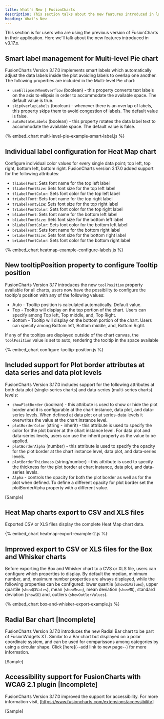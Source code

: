 ```yaml
---
title: What's New | FusionCharts
description: This section talks about the new features introduced in latest version.
heading: What's New
---
```


This section is for users who are using the previous version of FusionCharts in their application. Here we'll talk about the new features introduced in v3.17.x.

## Smart label management for Multi-level Pie chart

FusionCharts Version 3.17.0 implements smart labels which automatically adjust the data labels inside the plot avoiding labels to overlap one another. The following properties are included in the Multi-level Pie chart:
-  `useEllipsesWhenOverflow` (boolean) - this property converts text labels on the axis to ellipsis in order to accommodate the available space. The default value is true. 
-  `skipOverlapLabels` (boolean) - whenever there is an overlap of labels, this property skips them to avoid congestion of labels. The default value is false.
-  `autoRotateLabels` (boolean) - this property rotates the data label text to accommodate the available space. The default value is false.

{% embed_chart multi-level-pie-example-smart-label.js %}

## Individual label configuration for Heat Map chart

Configure individual color values for every single data point; top left, top right, bottom left, bottom right. FusionCharts version 3.17.0 added support for the following attributes:
-  `tlLabelFont`: Sets font name for the top left label
-  `tlLabelFontSize`: Sets font size for the top left label
-  `tlLabelFontColor`: Sets font color for the top left label
-  `trLabelFont`: Sets font name for the top right label
-  `trLabelFontSize`: Sets font size for the top right label
-  `trLabelFontColor`: Sets font color for the top right label
-  `blLabelFont`: Sets font name for the bottom left label
-  `blLabelFontSize`: Sets font size for the bottom left label
-  `blLabelFontColor`: Sets font color for the bottom left label
-  `brLabelFont`: Sets font name for the bottom right label
-  `brLabelFontSize`: Sets font size for the bottom right label
-  `brLabelFontColor`: Sets font color for the bottom right label

{% embed_chart heatmap-example-configure-labels.js %}

## New tooltipPosition property to configure Tooltip position

FusionCharts Version 3.17 introduces the new `toolPosition` property available for all charts, users now have the possibility to configure the tooltip's position with any of the following values:

-  Auto - Tooltip position is calculated automatically. Default value. 
-  Top - Tooltip will display on the top portion of the chart. Users can specify among Top left, Top middle, and, Top Right. 
-  Bottom - Tooltip will display on the bottom portion of the chart. Users can specify among Bottom left, Bottom middle, and, Bottom Right. 

If any of the tooltips are displayed outside of the chart canvas, the `toolPosition` value is set to auto, rendering the tooltip in the space available

{% embed_chart configure-tooltip-position.js %}

## Included support for Plot border attributes at data series and data plot levels

FusionCharts Version 3.17.0 includes support for the following attributes at both data plot (single-series charts) and data-series (multi-series charts) levels:

- `showPlotBorder` (boolean) - this attribute is used to show or hide the plot border and it is configurable at the chart instance, data plot, and data-series levels. When defined at data plot or at series-data levels it overwrites the value at the chart instance level.   
-  `plotBorderColor` (string - inherit) - this attribute is used to specify the color for the plot border at the chart instance level. For data plot and data-series levels, users can use the inherit property as the value to be applied.  
-  `plotBorderAlpha` (number) - this attribute is used to specify the opacity for the plot border at the chart instance level, data plot, and data-series levels. 
-  `plotBorderThickness` (string/number) - this attribute is used to specify the thickness for the plot border at chart instance, data plot, and data-series levels.
-  `Alpha` - controls the opacity for both the plot border as well as for the plot when defined. To define a different opacity for plot border set the plotBorderAlpha property with a different value. 

[Sample]

## Heat Map charts export to CSV and XLS files

Exported CSV or XLS files display the complete Heat Map chart data. 

{% embed_chart heatmap-export-example-2.js %}

## Improved export to CSV or XLS files for the Box and Whisker charts

Before exporting the Box and Whisker chart to a CVS or XLS file, users can configure which properties to display. By default the median, minimum number, and, maximum number properties are always displayed, while the following properties can be configured: lower quartile (`showQ1Values`), upper quartile (`showQ3Vales`), mean (`showMean`), mean deviation (`showMD`), standard deviation (`showSD`) and, outliers (`showOutlerValues`). 

{% embed_chart box-and-whisker-export-example.js %}

## Radial Bar chart [Incomplete]
FusionCharts Version 3.17.0 introduces the new Radial Bar chart to be part of FusionWidgets XT. Similar to a Bar chart but displayed on a polar coordinate system, and can be used for comparissons among categories by using a circular shape. Click [here](--add link to new page--) for more information. 

[Sample]

## Accessibility support for FusionCharts with WCAG 2.1 plugin [Incomplete]
FusionCharts Version 3.17.0 improved the support for accessibility. For more information visit, [https://www.fusioncharts.com/extensions/accessibility]

[Sample]

